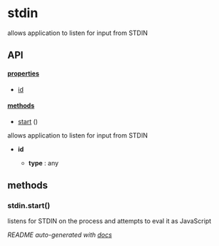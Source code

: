 # stdin

allows application to listen for input from STDIN


## API

#### [properties](#stdin-properties)

  - [id](#stdin-properties-id)


#### [methods](#stdin-methods)

  - [start](#stdin-methods-start) ()


allows application to listen for input from STDIN

- **id** 

  - **type** : any


<a name="stdin-methods"></a> 

## methods 

<a name="stdin-methods-start"></a> 

### stdin.start()

listens for STDIN on the process and attempts to eval it as JavaScript



*README auto-generated with [docs](https://github.com/bigcompany/resources/tree/master/docs)*